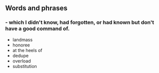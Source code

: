 ## Words and phrases
### - which I didn't know, had forgotten, or had known but don't have a good command of.
- landmass
- honoree
- at the heels of
- dedupe
- overload
- substitution 
